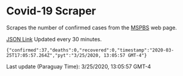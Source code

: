 # Covid-19 Scraper

Scrapes the number of confirmed cases from the [MSPBS](https://www.mspbs.gov.py/covid-19.php) web page.

[JSON Link](https://jmayalag.github.io/covid19-scrape/cases.json)
Updated every 30 minutes.
```
{"confirmed":37,"deaths":0,"recovered":0,"timestamp":"2020-03-25T17:05:57.264Z","pyt":"3/25/2020, 13:05:57 GMT-4"}
```
Last update (Paraguay Time): 3/25/2020, 13:05:57 GMT-4